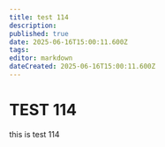 ```yaml
---
title: test 114
description: 
published: true
date: 2025-06-16T15:00:11.600Z
tags: 
editor: markdown
dateCreated: 2025-06-16T15:00:11.600Z
---
```


# TEST 114
this is test 114
